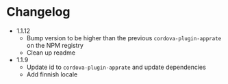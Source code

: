 # Changelog

- 1.1.12
  - Bump version to be higher than the previous `cordova-plugin-apprate` on the NPM registry
  - Clean up readme
- 1.1.9
  - Update id to `cordova-plugin-apprate` and update dependencies
  - Add finnish locale
